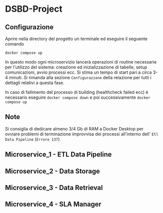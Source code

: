 # DSBD-Project

## Configurazione
Aprire nella directory del progetto un terminale ed eseguire il seguente comando

``` docker compose up ```

In questo modo ogni microservizio lancerà operazioni di routine necessarie per l'utilizzo del sistema: creazione ed inizializzazione di tabelle, setup comunicazioni, avvio processi ecc.
Si stima un tempo di start pari a circa 3-4 minuti.
Si rimanda alla sezione `Configurazione` della relazione per tutti i dettagli relativi a questa fase.

In caso di fallimento del processo di building (healthcheck failed ecc) è necessario eseguire 
``` docker compose down ```
e poi successivamente
``` docker compose up ```

## Note
Si consiglia di dedicare almeno 3/4 Gb di RAM a Docker Desktop per ovviare problemi di terminazione improvvisa dei processi all'interno dell' `Etl Data Pipeline` (`Errore 137`)

## Microservice_1 - ETL Data Pipeline

## Microservice_2 - Data Storage

## Microservice_3 - Data Retrieval

## Microservice_4 - SLA Manager
